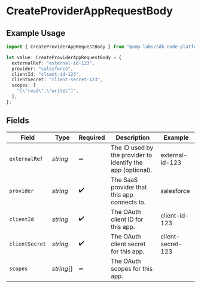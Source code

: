 # CreateProviderAppRequestBody

## Example Usage

```typescript
import { CreateProviderAppRequestBody } from "@amp-labs/sdk-node-platform/models/operations";

let value: CreateProviderAppRequestBody = {
  externalRef: "external-id-123",
  provider: "salesforce",
  clientId: "client-id-123",
  clientSecret: "client-secret-123",
  scopes: [
    "[\"read\",\"write\"]",
  ],
};
```

## Fields

| Field                                                       | Type                                                        | Required                                                    | Description                                                 | Example                                                     |
| ----------------------------------------------------------- | ----------------------------------------------------------- | ----------------------------------------------------------- | ----------------------------------------------------------- | ----------------------------------------------------------- |
| `externalRef`                                               | *string*                                                    | :heavy_minus_sign:                                          | The ID used by the provider to identify the app (optional). | external-id-123                                             |
| `provider`                                                  | *string*                                                    | :heavy_check_mark:                                          | The SaaS provider that this app connects to.                | salesforce                                                  |
| `clientId`                                                  | *string*                                                    | :heavy_check_mark:                                          | The OAuth client ID for this app.                           | client-id-123                                               |
| `clientSecret`                                              | *string*                                                    | :heavy_check_mark:                                          | The OAuth client secret for this app.                       | client-secret-123                                           |
| `scopes`                                                    | *string*[]                                                  | :heavy_minus_sign:                                          | The OAuth scopes for this app.                              |                                                             |